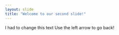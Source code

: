 ```yaml
---
layout: slide
title: "Welcome to our second slide!"
---
```

I had to change this text
Use the left arrow to go back!

